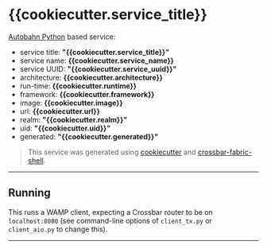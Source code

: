 # {{cookiecutter.service_title}}

[Autobahn Python](https://github/crossbario/autobahn-python) based service:

* service title: **"{{cookiecutter.service_title}}"**
* service name: **{{cookiecutter.service_name}}**
* service UUID: **"{{cookiecutter.service_uuid}}"**
* architecture: **{{cookiecutter.architecture}}**
* run-time: **{{cookiecutter.runtime}}**
* framework: **{{cookiecutter.framework}}**
* image: **{{cookiecutter.image}}**
* url: **{{cookiecutter.url}}**
* realm: **"{{cookiecutter.realm}}"**
* uid: **"{{cookiecutter.uid}}"**
* generated: **"{{cookiecutter.generated}}"**

> This service was generated using [cookiecutter](https://cookiecutter.readthedocs.io/) and [crossbar-fabric-shell](https://github.com/crossbario/crossbar-fabric-shell).

---


## Running

This runs a WAMP client, expecting a Crossbar router to be on `localhost:8080` (see command-line options of `client_tx.py` or `client_aio.py` to change this).


---
